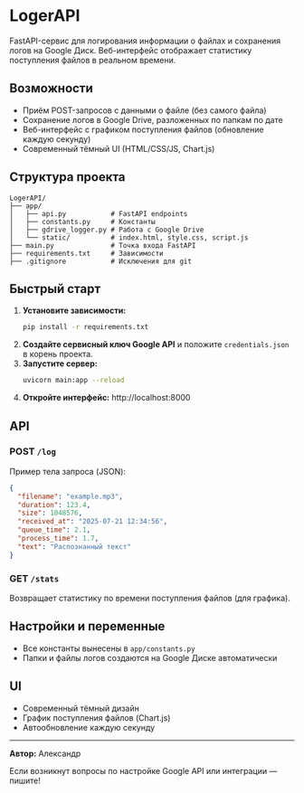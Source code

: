 # LogerAPI

FastAPI-сервис для логирования информации о файлах и сохранения логов на Google Диск. Веб-интерфейс отображает статистику поступления файлов в реальном времени.

## Возможности
- Приём POST-запросов с данными о файле (без самого файла)
- Сохранение логов в Google Drive, разложенных по папкам по дате
- Веб-интерфейс с графиком поступления файлов (обновление каждую секунду)
- Современный тёмный UI (HTML/CSS/JS, Chart.js)

## Структура проекта
```
LogerAPI/
├── app/
│   ├── api.py           # FastAPI endpoints
│   ├── constants.py     # Константы
│   ├── gdrive_logger.py # Работа с Google Drive
│   └── static/          # index.html, style.css, script.js
├── main.py              # Точка входа FastAPI
├── requirements.txt     # Зависимости
├── .gitignore           # Исключения для git
```

## Быстрый старт
1. **Установите зависимости:**
   ```bash
   pip install -r requirements.txt
   ```
2. **Создайте сервисный ключ Google API** и положите `credentials.json` в корень проекта.
3. **Запустите сервер:**
   ```bash
   uvicorn main:app --reload
   ```
4. **Откройте интерфейс:**
   http://localhost:8000

## API
### POST `/log`
Пример тела запроса (JSON):
```json
{
  "filename": "example.mp3",
  "duration": 123.4,
  "size": 1048576,
  "received_at": "2025-07-21 12:34:56",
  "queue_time": 2.1,
  "process_time": 1.7,
  "text": "Распознанный текст"
}
```

### GET `/stats`
Возвращает статистику по времени поступления файлов (для графика).

## Настройки и переменные
- Все константы вынесены в `app/constants.py`
- Папки и файлы логов создаются на Google Диске автоматически

## UI
- Современный тёмный дизайн
- График поступления файлов (Chart.js)
- Автообновление каждую секунду

---

**Автор:** Александр

Если возникнут вопросы по настройке Google API или интеграции — пишите!
